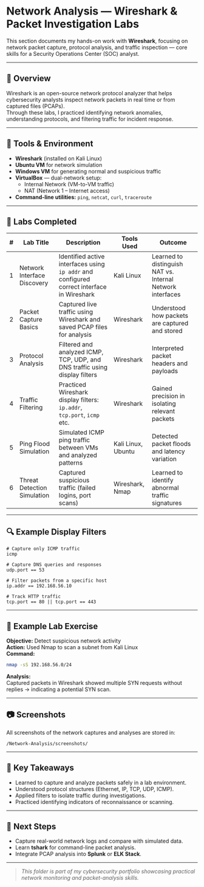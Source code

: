 # Network Analysis — Wireshark & Packet Investigation Labs

This section documents my hands-on work with **Wireshark**, focusing on network packet capture, protocol analysis, and traffic inspection — core skills for a Security Operations Center (SOC) analyst.

---

## 🧠 Overview
Wireshark is an open-source network protocol analyzer that helps cybersecurity analysts inspect network packets in real time or from captured files (PCAPs).  
Through these labs, I practiced identifying network anomalies, understanding protocols, and filtering traffic for incident response.

---

## 🔧 Tools & Environment
- **Wireshark** (installed on Kali Linux)
- **Ubuntu VM** for network simulation
- **Windows VM** for generating normal and suspicious traffic
- **VirtualBox** — dual-network setup:
  - Internal Network (VM-to-VM traffic)
  - NAT (Network 1 – Internet access)
- **Command-line utilities:** `ping`, `netcat`, `curl`, `traceroute`

---

## 🧩 Labs Completed

| # | Lab Title | Description | Tools Used | Outcome |
|---|------------|-------------|-------------|----------|
| 1 | Network Interface Discovery | Identified active interfaces using `ip addr` and configured correct interface in Wireshark | Kali Linux | Learned to distinguish NAT vs. Internal Network interfaces |
| 2 | Packet Capture Basics | Captured live traffic using Wireshark and saved PCAP files for analysis | Wireshark | Understood how packets are captured and stored |
| 3 | Protocol Analysis | Filtered and analyzed ICMP, TCP, UDP, and DNS traffic using display filters | Wireshark | Interpreted packet headers and payloads |
| 4 | Traffic Filtering | Practiced Wireshark display filters: `ip.addr`, `tcp.port`, `icmp` etc. | Wireshark | Gained precision in isolating relevant packets |
| 5 | Ping Flood Simulation | Simulated ICMP ping traffic between VMs and analyzed patterns | Kali Linux, Ubuntu | Detected packet floods and latency variation |
| 6 | Threat Detection Simulation | Captured suspicious traffic (failed logins, port scans) | Wireshark, Nmap | Learned to identify abnormal traffic signatures |

---

## 🔍 Example Display Filters

```wireshark
# Capture only ICMP traffic
icmp

# Capture DNS queries and responses
udp.port == 53

# Filter packets from a specific host
ip.addr == 192.168.56.10

# Track HTTP traffic
tcp.port == 80 || tcp.port == 443
```

---

## 🧪 Example Lab Exercise

**Objective:** Detect suspicious network activity  
**Action:** Used Nmap to scan a subnet from Kali Linux  
**Command:**
```bash
nmap -sS 192.168.56.0/24
```
**Analysis:**  
Captured packets in Wireshark showed multiple SYN requests without replies → indicating a potential SYN scan.  

---

## 📷 Screenshots
All screenshots of the network captures and analyses are stored in:
```
/Network-Analysis/screenshots/
```

---

## 📝 Key Takeaways
- Learned to capture and analyze packets safely in a lab environment.  
- Understood protocol structures (Ethernet, IP, TCP, UDP, ICMP).  
- Applied filters to isolate traffic during investigations.  
- Practiced identifying indicators of reconnaissance or scanning.  

---

## 🔗 Next Steps
- Capture real-world network logs and compare with simulated data.  
- Learn **tshark** for command-line packet analysis.  
- Integrate PCAP analysis into **Splunk** or **ELK Stack**.

---

> *This folder is part of my cybersecurity portfolio showcasing practical network monitoring and packet-analysis skills.*

